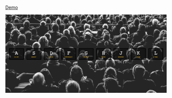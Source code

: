 [Demo](https://cl3m3nt1n3.github.io/javascript30/01%20-%20Drum%20Kit/index.html)
<p align="center">
  <img src="https://github.com/cl3m3nt1n3/javascript30/blob/master/01%20-%20Drum%20Kit/drumkit.png?raw=true" />
</p>
